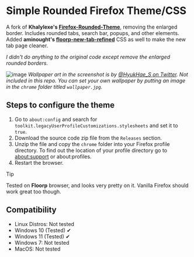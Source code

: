 # Simple Rounded Firefox Theme/CSS

A fork of **Khalylexe's [Firefox-Rounded-Theme](https://github.com/Khalylexe/Firefox-Rounded-Theme)**, removing the enlarged border. Includes rounded tabs, search bar, popups, and other elements. Added **aminought's [floorp-new-tab-refined](https://github.com/aminought/floorp-new-tab-refined)** CSS as well to make the new tab page cleaner. 

*I didn't do anything to the original code except remove the enlarged rounded borders.*

![image](https://mayflower.s-ul.eu/kRZP6bHL)
*Wallpaper art in the screenshot is by [@HyukHae_S on Twitter](https://x.com/HyukHae_Sj/status/1793475796889481330?failedScript=polyfills). Not included in this repo. You can set your own wallpaper by putting an image in the <code>chrome</code> folder titled <code>wallpaper.jpg</code>.*

## Steps to configure the theme
<ol>
   <li>Go to <code>about:config</code> and search for <code>toolkit.legacyUserProfileCustomizations.stylesheets</code> and set it to <code>true</code>.</li>
   <li>Download the source code zip file from the <code>Releases</code> section.</li>
   <li>Unzip the file and copy the <code>chrome</code> folder into your Firefox profile directory. To find out the location of your profile directory go to <a href="https://github.com/Godiesc/floorp-one#example-of-aboutsupport"> about:support</a> or about:profiles.</li>
   <li>Restart the browser.</li>
</ol>

> [!TIP]
> Tested on **Floorp** browser, and looks very pretty on it. Vanilla Firefox should work great too though.

## Compatibility
<ul>
<li>Linux Distros: Not tested</li>
<li>Windows 10 (Tested) ✔
<li>Windows 11 (Tested) ✔
<li>Windows 7: Not tested  </li>
<li>MacOS: Not tested </li>
</ul>
